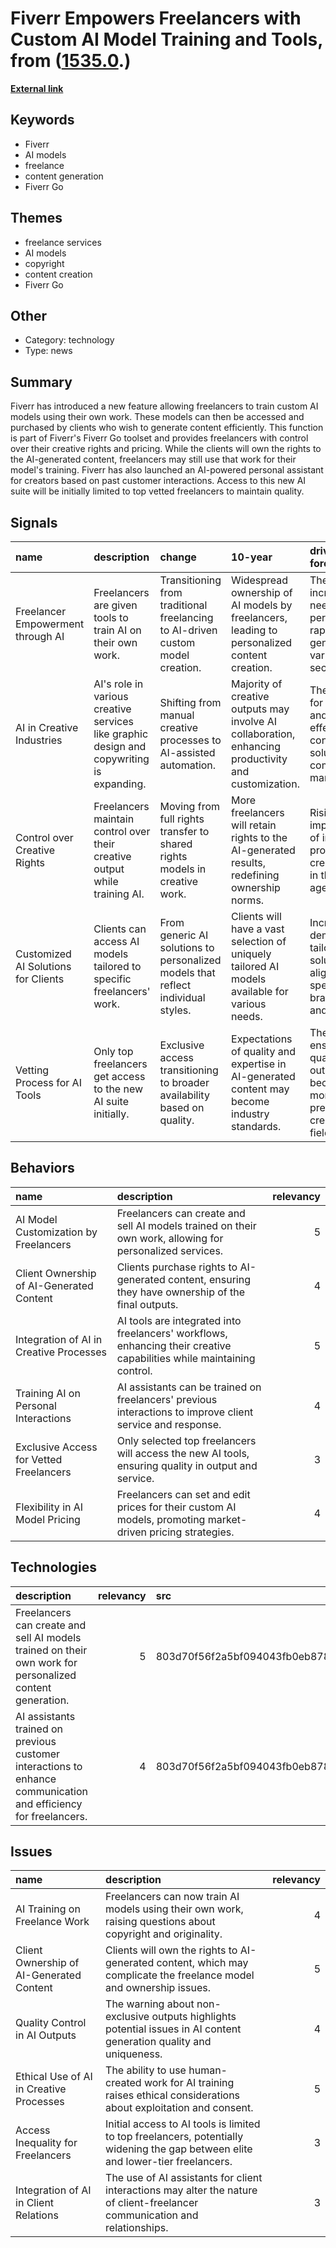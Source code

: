 # __Fiverr Empowers Freelancers with Custom AI Model Training and Tools__, from ([1535.0](https://kghosh.substack.com/p/1535.0).)

__[External link](https://www.theverge.com/news/615252/fiverr-go-freelancer-ai-models)__



## Keywords

* Fiverr
* AI models
* freelance
* content generation
* Fiverr Go

## Themes

* freelance services
* AI models
* copyright
* content creation
* Fiverr Go

## Other

* Category: technology
* Type: news

## Summary

Fiverr has introduced a new feature allowing freelancers to train custom AI models using their own work. These models can then be accessed and purchased by clients who wish to generate content efficiently. This function is part of Fiverr's Fiverr Go toolset and provides freelancers with control over their creative rights and pricing. While the clients will own the rights to the AI-generated content, freelancers may still use that work for their model's training. Fiverr has also launched an AI-powered personal assistant for creators based on past customer interactions. Access to this new AI suite will be initially limited to top vetted freelancers to maintain quality.

## Signals

| name                                | description                                                                              | change                                                                           | 10-year                                                                                              | driving-force                                                                              |   relevancy |
|:------------------------------------|:-----------------------------------------------------------------------------------------|:---------------------------------------------------------------------------------|:-----------------------------------------------------------------------------------------------------|:-------------------------------------------------------------------------------------------|------------:|
| Freelancer Empowerment through AI   | Freelancers are given tools to train AI on their own work.                               | Transitioning from traditional freelancing to AI-driven custom model creation.   | Widespread ownership of AI models by freelancers, leading to personalized content creation.          | The increasing need for personalized, rapid content generation in various sectors.         |           4 |
| AI in Creative Industries           | AI's role in various creative services like graphic design and copywriting is expanding. | Shifting from manual creative processes to AI-assisted automation.               | Majority of creative outputs may involve AI collaboration, enhancing productivity and customization. | The demand for faster and cost-effective content solutions in competitive markets.         |           5 |
| Control over Creative Rights        | Freelancers maintain control over their creative output while training AI.               | Moving from full rights transfer to shared rights models in creative work.       | More freelancers will retain rights to the AI-generated results, redefining ownership norms.         | Rising importance of intellectual property and creator rights in the digital age.          |           5 |
| Customized AI Solutions for Clients | Clients can access AI models tailored to specific freelancers' work.                     | From generic AI solutions to personalized models that reflect individual styles. | Clients will have a vast selection of uniquely tailored AI models available for various needs.       | Increasing demand for tailored solutions that align with specific brand voices and styles. |           4 |
| Vetting Process for AI Tools        | Only top freelancers get access to the new AI suite initially.                           | Exclusive access transitioning to broader availability based on quality.         | Expectations of quality and expertise in AI-generated content may become industry standards.         | The need to ensure high-quality outputs as AI becomes more prevalent in creative fields.   |           3 |

## Behaviors

| name                                     | description                                                                                                           |   relevancy |
|:-----------------------------------------|:----------------------------------------------------------------------------------------------------------------------|------------:|
| AI Model Customization by Freelancers    | Freelancers can create and sell AI models trained on their own work, allowing for personalized services.              |           5 |
| Client Ownership of AI-Generated Content | Clients purchase rights to AI-generated content, ensuring they have ownership of the final outputs.                   |           4 |
| Integration of AI in Creative Processes  | AI tools are integrated into freelancers' workflows, enhancing their creative capabilities while maintaining control. |           5 |
| Training AI on Personal Interactions     | AI assistants can be trained on freelancers' previous interactions to improve client service and response.            |           4 |
| Exclusive Access for Vetted Freelancers  | Only selected top freelancers will access the new AI tools, ensuring quality in output and service.                   |           3 |
| Flexibility in AI Model Pricing          | Freelancers can set and edit prices for their custom AI models, promoting market-driven pricing strategies.           |           4 |

## Technologies

| description                                                                                                      |   relevancy | src                              |
|:-----------------------------------------------------------------------------------------------------------------|------------:|:---------------------------------|
| Freelancers can create and sell AI models trained on their own work for personalized content generation.         |           5 | 803d70f56f2a5bf094043fb0eb878fb4 |
| AI assistants trained on previous customer interactions to enhance communication and efficiency for freelancers. |           4 | 803d70f56f2a5bf094043fb0eb878fb4 |

## Issues

| name                                     | description                                                                                                                      |   relevancy |
|:-----------------------------------------|:---------------------------------------------------------------------------------------------------------------------------------|------------:|
| AI Training on Freelance Work            | Freelancers can now train AI models using their own work, raising questions about copyright and originality.                     |           4 |
| Client Ownership of AI-Generated Content | Clients will own the rights to AI-generated content, which may complicate the freelance model and ownership issues.              |           5 |
| Quality Control in AI Outputs            | The warning about non-exclusive outputs highlights potential issues in AI content generation quality and uniqueness.             |           4 |
| Ethical Use of AI in Creative Processes  | The ability to use human-created work for AI training raises ethical considerations about exploitation and consent.              |           5 |
| Access Inequality for Freelancers        | Initial access to AI tools is limited to top freelancers, potentially widening the gap between elite and lower-tier freelancers. |           3 |
| Integration of AI in Client Relations    | The use of AI assistants for client interactions may alter the nature of client-freelancer communication and relationships.      |           3 |
